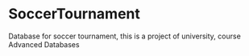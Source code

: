 # SoccerTournament
Database for soccer tournament, this is a project of university, course Advanced Databases
